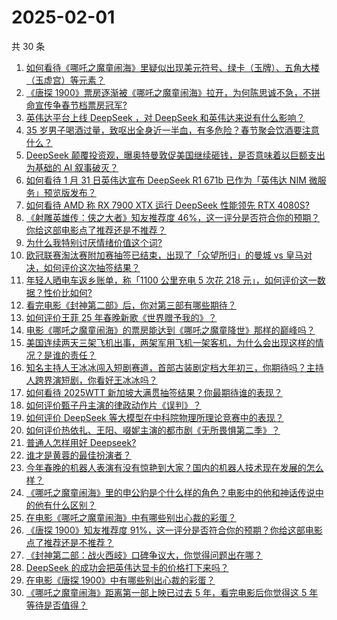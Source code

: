 # 2025-02-01

共 30 条

<!-- BEGIN ZHIHUVIDEO -->
<!-- 最后更新时间 Sat Feb 01 2025 00:13:52 GMT+0800 (China Standard Time) -->
1. [如何看待《哪吒之魔童闹海》里疑似出现美元符号、绿卡（玉牌）、五角大楼（玉虚宫）等元素？](https://www.zhihu.com/question/10842890348)
1. [《唐探  1900》票房逐渐被《哪吒之魔童闹海》拉开，为何陈思诚不急，不拼命宣传争春节档票房冠军?](https://www.zhihu.com/question/10938295241)
1. [英伟达平台上线 DeepSeek ，对 DeepSeek 和英伟达来说有什么影响？](https://www.zhihu.com/question/10956652646)
1. [35 岁男子喝酒过量，致呕出全身近一半血，有多危险？春节聚会饮酒要注意什么？](https://www.zhihu.com/question/10505733221)
1. [DeepSeek 颠覆投资观，曝奥特曼敦促美国继续砸钱，是否意味着以巨额支出为基础的 AI 叙事破灭？](https://www.zhihu.com/question/10937516222)
1. [如何看待 1 月 31 日英伟达宣布 DeepSeek R1 671b 已作为「英伟达 NIM 微服务」预览版发布？](https://www.zhihu.com/question/10956291863)
1. [如何看待 AMD 称 RX 7900 XTX 运行 DeepSeek 性能领先 RTX 4080S?](https://www.zhihu.com/question/10924995740)
1. [《射雕英雄传：侠之大者》知友推荐度 46%，这一评分是否符合你的预期？你给这部电影点了推荐还是不推荐？](https://www.zhihu.com/question/10873935498)
1. [为什么我特别讨厌情绪价值这个词?](https://www.zhihu.com/question/653121998)
1. [欧冠联赛淘汰赛附加赛抽签已结束，出现了「众望所归」的曼城 vs 皇马对决，如何评价这次抽签结果？](https://www.zhihu.com/question/10954091477)
1. [年轻人晒电车返乡账单，称「1100 公里充电 5 次花 218 元」，如何评价这一数据？性价比如何?](https://www.zhihu.com/question/10811448552)
1. [看完电影《封神第二部》后，你对第三部有哪些期待？](https://www.zhihu.com/question/10876191999)
1. [如何评价王菲 25 年春晚新歌《世界赠予我的》？](https://www.zhihu.com/question/10257755013)
1. [电影《哪吒之魔童闹海》的票房能达到《哪吒之魔童降世》那样的巅峰吗？](https://www.zhihu.com/question/10839439391)
1. [美国连续两天三架飞机出事，两架军用飞机一架客机，为什么会出现这样的情况？是谁的责任？](https://www.zhihu.com/question/10893008358)
1. [知名主持人王冰冰闯入短剧赛道，首部古装剧定档大年初三，你期待吗？主持人跨界演短剧，你看好王冰冰吗？](https://www.zhihu.com/question/10618442769)
1. [如何看待 2025WTT 新加坡大满贯抽签结果？你最期待谁的表现？](https://www.zhihu.com/question/10968007603)
1. [如何评价甄子丹主演的律政动作片《误判》？](https://www.zhihu.com/question/6269574858)
1. [如何评价 DeepSeek 等大模型在中科院物理所理论竞赛中的表现？](https://www.zhihu.com/question/10879827313)
1. [如何评价热依扎、王阳、啜妮主演的都市剧《无所畏惧第二季》？](https://www.zhihu.com/question/9488553725)
1. [普通人怎样用好 Deepseek?](https://www.zhihu.com/question/10714731917)
1. [谁才是黄蓉的最佳扮演者？](https://www.zhihu.com/question/32148677)
1. [今年春晚的机器人表演有没有惊艳到大家？国内的机器人技术现在发展的怎么样？](https://www.zhihu.com/question/10948436155)
1. [《哪吒之魔童闹海》里的申公豹是个什么样的角色？电影中的他和神话传说中的他有什么区别？](https://www.zhihu.com/question/10848029165)
1. [在电影《哪吒之魔童闹海》中有哪些别出心裁的彩蛋？](https://www.zhihu.com/question/10554445768)
1. [《唐探 1900》知友推荐度 91%，这一评分是否符合你的预期？你给这部电影点了推荐还是不推荐？](https://www.zhihu.com/question/10873927973)
1. [《封神第二部：战火西岐》口碑争议大，你觉得问题出在哪？](https://www.zhihu.com/question/10892424299)
1. [DeepSeek 的成功会把英伟达显卡的价格打下来吗？](https://www.zhihu.com/question/10693154746)
1. [在电影《唐探 1900》中有哪些别出心裁的彩蛋？](https://www.zhihu.com/question/10476593420)
1. [《哪吒之魔童闹海》距离第一部上映已过去 5 年，看完电影后你觉得这 5 年等待是否值得？](https://www.zhihu.com/question/10714383861)
<!-- END ZHIHUVIDEO -->
